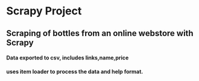 # Scrapy Project
## Scraping of bottles from an online webstore with Scrapy
#### Data exported to csv, includes links,name,price
#### uses item loader to process the data and help format.
